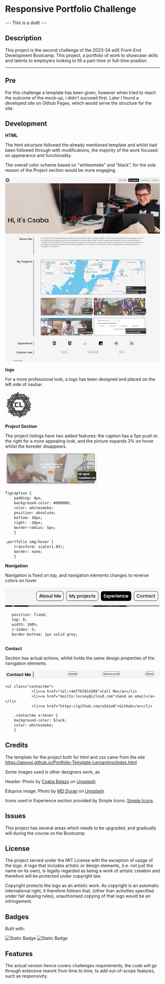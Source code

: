 # Responsive Portfolio Challenge
--- This is a draft ---


## Description 

This project is the second challenge of the 2023-24 edX Front-End Development Bootcamp.
This project, a portfolio of work to showcase skills and talents to employers looking to fill a part-time or full-time position. 

---


## Pre

For this challenge a template has been given, however when tried to reach the outcome of the mock-up, i didn't succeed first. Later I found a developed site on Github Pages, which would serve the structure for the site.



## Development
**HTML**

The html structure followed the already mentioned template and whilst had been followed through with modifications, the majority of the work focused on appearance and functionality.

The overall color scheme based on "whitesmoke" and "black", for the sole reason of the Project section would be more engaging.

![HEADER](src/images/screenshots/Front%20End%20Dev.png "HEADER") 



**logo**

For a more professional look, a logo has been designed and placed on the left side of navbar.

![logo](src/icons/cl_logo.png "logo") 



**Project Section**

The project listings have two added features: the caption has a 5px push to the right for a more appealing look, and the picture expands 3% on hover whilst the boreder disappears.

![Projects](src/images/screenshots/projectimg.png "Projects")

```
figcaption {
    padding: 4px;
    background-color: #000000;
    color: whitesmoke;
    position: absolute;
    bottom: 30px;
    right: -10px;
    border-radius: 5px;
    }
```

```
.portfolio img:hover {
    transform: scale(1.03);
    border: none;
    }
```


**Navigation**

Navigation is fixed on top, and navigation elements changes to reverse colors on hover

![Navbar](src/images/screenshots/navbarhover.png "Navbar")

```
   position: fixed;
   top: 0;
   width: 100%;
   z-index: 5;
   border-bottom: 1px solid grey;
  
  ```


**Contact**

Section has actual actions, whilst holds the same design properties of the navigation elements.


![CONTACT](src/images/screenshots/contact.png "CONTACT")

```
<ul class="contactme">
            <li><a href="tel:+447767814399">Call Me</a></li>
            <li><a href="mailto:locsey@icloud.com">Send an email</a></li>
            <li><a href="https://github.com/oIdioN">GitHub</a></li>
```

```
    .contactme a:hover {
    background-color: black;
    color: whitesmoke;
    }
```



## Credits

The template for the project both for html and css came from the site https://apyosi.github.io/Portfolio-Template-Lernantino/index.html

Some images used is other designers work, as 

Header: Photo by <a href="https://unsplash.com/@balazscsaba2006?utm_content=creditCopyText&utm_medium=referral&utm_source=unsplash">Csaba Balazs</a> on <a href="https://unsplash.com/photos/man-smiling-while-sitting-and-using-macbook-q9URsedw330?utm_content=creditCopyText&utm_medium=referral&utm_source=unsplash">Unsplash</a>
  
Edupros image: Photo by <a href="https://unsplash.com/@mdesign85?utm_content=creditCopyText&utm_medium=referral&utm_source=unsplash">MD Duran</a> on <a href="https://unsplash.com/photos/woman-wearing-academic-cap-and-dress-selective-focus-photography-1VqHRwxcCCw?utm_content=creditCopyText&utm_medium=referral&utm_source=unsplash">Unsplash</a>

Icons used in Experience section provided by Simple Icons: <a href="https://simpleicons.org/?q=node">Simple Icons</a>



## Issues

This project has several areas which needs to be upgraded, and gradiually will during the course os the Bootcamp.



## License

The project served under the MIT License with the exception of usage of the logo.
A logo that includes artistic or design elements, (i.e. not just the name on its own), is legally regarded as being a work of artistic creation and therefore will be protected under copyright law.

Copyright protects the logo as an artistic work. As copyright is an automatic international right, it therefore follows that, (other than activities specified under fair dealing rules), unauthorised copying of that logo would be an infringement.



## Badges

Built with:

![Static Badge](https://img.shields.io/badge/63%25-63%25?label=html)
![Static Badge](https://img.shields.io/badge/37%25-37%25?label=css)



## Features

The actual version  hence covers challenges requirements, the code will go through extensive rework from time to time, to add out-of-scope features, such as responsivity.
